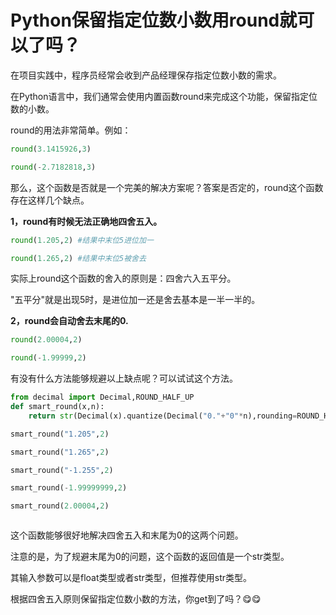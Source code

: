 # Python保留指定位数小数用round就可以了吗？


在项目实践中，程序员经常会收到产品经理保存指定位数小数的需求。

在Python语言中，我们通常会使用内置函数round来完成这个功能，保留指定位数的小数。

round的用法非常简单。例如：


```python
round(3.1415926,3)
```

```python
round(-2.7182818,3)
```







那么，这个函数是否就是一个完美的解决方案呢？答案是否定的，round这个函数存在这样几个缺点。

**1，round有时候无法正确地四舍五入。**

```python
round(1.205,2) #结果中末位5进位加一
```

```python
round(1.265,2) #结果中末位5被舍去
```

实际上round这个函数的舍入的原则是：四舍六入五平分。

"五平分"就是出现5时，是进位加一还是舍去基本是一半一半的。



**2，round会自动舍去末尾的0.**

```python
round(2.00004,2)
```

```python
round(-1.99999,2)
```

有没有什么方法能够规避以上缺点呢？可以试试这个方法。

```python
from decimal import Decimal,ROUND_HALF_UP
def smart_round(x,n):
    return str(Decimal(x).quantize(Decimal("0."+"0"*n),rounding=ROUND_HALF_UP))
```

```python
smart_round("1.205",2)
```

```python
smart_round("1.265",2)
```

```python
smart_round("-1.255",2)
```

```python
smart_round(-1.99999999,2)
```

```python
smart_round(2.00004,2)
```

```python

```

这个函数能够很好地解决四舍五入和末尾为0的这两个问题。

注意的是，为了规避末尾为0的问题，这个函数的返回值是一个str类型。

其输入参数可以是float类型或者str类型，但推荐使用str类型。

根据四舍五入原则保留指定位数小数的方法，你get到了吗？😋😋



```python

```

```python

```
